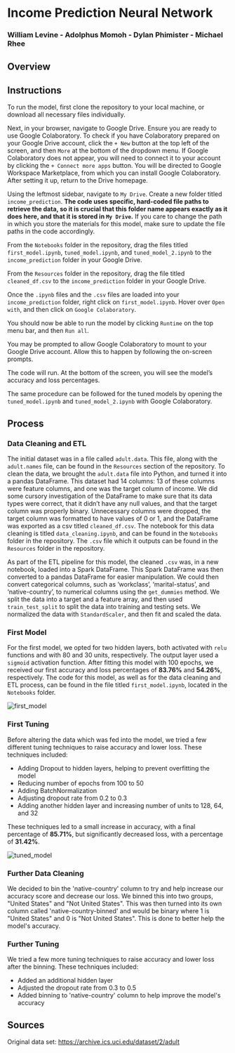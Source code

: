 # Income Prediction Neural Network

### William Levine - Adolphus Momoh - Dylan Phimister - Michael Rhee

## Overview


## Instructions

To run the model, first clone the repository to your local machine, or download all necessary files individually.

Next, in your browser, navigate to Google Drive. Ensure you are ready to use Google Colaboratory. To check if you have Colaboratory prepared on your Google Drive account, click the `+ New` button at the top left of the screen, and then `More` at the bottom of the dropdown menu. If Google Colaboratory does not appear, you will need to connect it to your account by clicking the `+ Connect more apps` button. You will be directed to Google Workspace Marketplace, from which you can install Google Colaboratory. After setting it up, return to the Drive homepage.

Using the leftmost sidebar, navigate to `My Drive`. Create a new folder titled `income_prediction`. **The code uses specific, hard-coded file paths to retrieve the data, so it is crucial that this folder name appears exactly as it does here, and that it is stored in `My Drive`.** If you care to change the path in which you store the materials for this model, make sure to update the file paths in the code accordingly.

From the `Notebooks` folder in the repository, drag the files titled `first_model.ipynb`, `tuned_model.ipynb`, and `tuned_model_2.ipynb` to the `income_prediction` folder in your Google Drive.

From the `Resources` folder in the repository, drag the file titled `cleaned_df.csv` to the `income_prediction` folder in your Google Drive.

Once the `.ipynb` files and the `.csv` files are loaded into your `income_prediction` folder, right click on `first_model.ipynb`. Hover over `Open with`, and then click on `Google Colaboratory`. 

You should now be able to run the model by clicking `Runtime` on the top menu bar, and then `Run all`.

You may be prompted to allow Google Colaboratory to mount to your Google Drive account. Allow this to happen by following the on-screen prompts.

The code will run. At the bottom of the screen, you will see the model’s accuracy and loss percentages.

The same procedure can be followed for the tuned models by opening the `tuned_model.ipynb` and `tuned_model_2.ipynb` with Google Colaboratory.

## Process

### Data Cleaning and ETL
The initial dataset was in a file called `adult.data`. This file, along with the `adult.names` file, can be found in the `Resources` section of the repository. To clean the data, we brought the `adult.data` file into Python, and turned it into a pandas DataFrame. This dataset had 14 columns: 13 of these columns were feature columns, and one was the target column of income. We did some cursory investigation of the DataFrame to make sure that its data types were correct, that it didn’t have any null values, and that the target column was properly binary. Unnecessary columns were dropped, the target column was formatted to have values of 0 or 1, and the DataFrame was exported as a csv titled `cleaned_df.csv`. The notebook for this data cleaning is titled `data_cleaning.ipynb`, and can be found in the `Notebooks` folder in the repository. The `.csv` file which it outputs can be found in the `Resources` folder in the repository.

As part of the ETL pipeline for this model, the cleaned `.csv` was, in a new notebook, loaded into a Spark DataFrame. This Spark DataFrame was then converted to a pandas DataFrame for easier manipulation. We could then convert categorical columns, such as ‘workclass’, ‘marital-status’, and ‘native-country’, to numerical columns using the `get_dummies` method. We split the data into a target and a feature array, and then used `train_test_split` to split the data into training and testing sets. We normalized the data with `StandardScaler`, and then fit and scaled the data.

### First Model
For the first model, we opted for two hidden layers, both activated with `relu` functions and with 80 and 30 units, respectively. The output layer used a `sigmoid` activation function. After fitting this model with 100 epochs, we received our first accuracy and loss percentages of **83.76%** and **54.26%**, respectively. The code for this model, as well as for the data cleaning and ETL process, can be found in the file titled `first_model.ipynb`, located in the `Notebooks` folder.

![first_model](https://github.com/user-attachments/assets/ecf54922-c83a-4303-9f57-d3e0118a157d)

### First Tuning
Before altering the data which was fed into the model, we tried a few different tuning techniques to raise accuracy and lower loss. These techniques included:
-	Adding Dropout to hidden layers, helping to prevent overfitting the model
-	Reducing number of epochs from 100 to 50
-	Adding BatchNormalization
-	Adjusting dropout rate from 0.2 to 0.3
-	Adding another hidden layer and increasing number of units to 128, 64, and 32

These techniques led to a small increase in accuracy, with a final percentage of **85.71%**, but significantly decreased loss, with a percentage of **31.42%**.

![tuned_model](https://github.com/user-attachments/assets/d8937edc-6008-4a25-acf9-8663c50518db)

### Further Data Cleaning

We decided to bin the 'native-country' column to try and help increase our accuracy score and decrease our loss. We binned this into two groups, "United States" and "Not United States". This was then turned into its own column called 'native-country-binned' and would be binary where 1 is "United States" and 0 is "Not United States". This is done to better help the model's accuracy.

### Further Tuning
We tried a few more tuning techniques to raise accuracy and lower loss after the binning. These techniques included:
- Added an additional hidden layer
- Adjusted the dropout rate from 0.3 to 0.5
- Added binning to 'native-country' column to help improve the model's accuracy


## Sources
Original data set: https://archive.ics.uci.edu/dataset/2/adult
